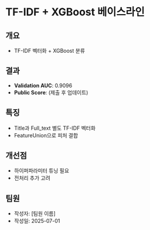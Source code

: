 # TF-IDF + XGBoost 베이스라인

## 개요
- TF-IDF 벡터화 + XGBoost 분류

## 결과
- **Validation AUC**: 0.9096
- **Public Score**: (제출 후 업데이트)

## 특징
- Title과 Full_text 별도 TF-IDF 벡터화
- FeatureUnion으로 피처 결합

## 개선점
- 하이퍼파라미터 튜닝 필요
- 전처리 추가 고려

## 팀원
- 작성자: [팀원 이름]
- 작성일: 2025-07-01
